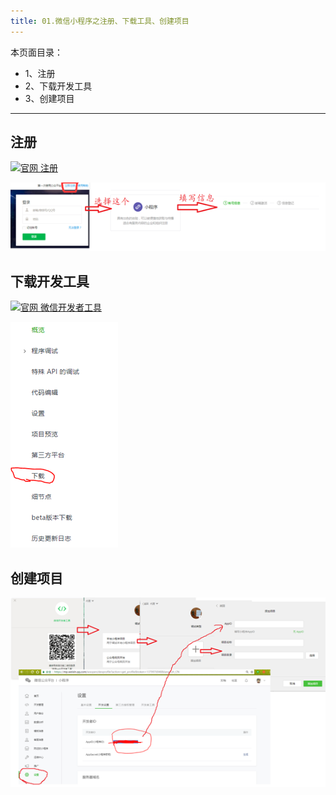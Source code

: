 ```yaml
---
title: 01.微信小程序之注册、下载工具、创建项目
---
```


本页面目录：
- 1、注册
- 2、下载开发工具
- 3、创建项目

----------

## 注册
[![](https://img.shields.io/badge/官网-注册-red.svg "官网 注册")](https://mp.weixin.qq.com/)


![](./image/1-1.png)

## 下载开发工具
[![](https://img.shields.io/badge/官网-微信开发者工具-red.svg "官网 微信开发者工具")](https://mp.weixin.qq.com/debug/wxadoc/dev/devtools/devtools.html)

![](./image/1-2.png)
## 创建项目
![](./image/1-3.png)